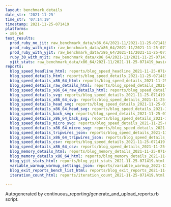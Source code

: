 ```yaml
---
layout: benchmark_details
date_str: '2021-11-25'
time_str: '07:14:19'
timestamp: 2021-11-25-071419
platforms:
- x86_64
test_results:
  prod_ruby_no_jit: raw_benchmark_data/x86_64/2021-11/2021-11-25-071419_basic_benchmark_prod_ruby_no_jit.json
  prod_ruby_with_mjit: raw_benchmark_data/x86_64/2021-11/2021-11-25-071419_basic_benchmark_prod_ruby_with_mjit.json
  prod_ruby_with_yjit: raw_benchmark_data/x86_64/2021-11/2021-11-25-071419_basic_benchmark_prod_ruby_with_yjit.json
  ruby_30_with_mjit: raw_benchmark_data/x86_64/2021-11/2021-11-25-071419_basic_benchmark_ruby_30_with_mjit.json
  yjit_stats: raw_benchmark_data/x86_64/2021-11/2021-11-25-071419_basic_benchmark_yjit_stats.json
reports:
  blog_speed_headline_html: reports/blog_speed_headline_2021-11-25-071419.html
  blog_speed_details_html: reports/blog_speed_details_2021-11-25-071419.html
  blog_speed_details_x86_64_html: reports/blog_speed_details_2021-11-25-071419.x86_64.html
  blog_speed_details_raw_details_html: reports/blog_speed_details_2021-11-25-071419.raw_details.html
  blog_speed_details_x86_64_raw_details_html: reports/blog_speed_details_2021-11-25-071419.x86_64.raw_details.html
  blog_speed_details_svg: reports/blog_speed_details_2021-11-25-071419.svg
  blog_speed_details_x86_64_svg: reports/blog_speed_details_2021-11-25-071419.x86_64.svg
  blog_speed_details_head_svg: reports/blog_speed_details_2021-11-25-071419.head.svg
  blog_speed_details_x86_64_head_svg: reports/blog_speed_details_2021-11-25-071419.x86_64.head.svg
  blog_speed_details_back_svg: reports/blog_speed_details_2021-11-25-071419.back.svg
  blog_speed_details_x86_64_back_svg: reports/blog_speed_details_2021-11-25-071419.x86_64.back.svg
  blog_speed_details_micro_svg: reports/blog_speed_details_2021-11-25-071419.micro.svg
  blog_speed_details_x86_64_micro_svg: reports/blog_speed_details_2021-11-25-071419.x86_64.micro.svg
  blog_speed_details_tripwires_json: reports/blog_speed_details_2021-11-25-071419.tripwires.json
  blog_speed_details_x86_64_tripwires_json: reports/blog_speed_details_2021-11-25-071419.x86_64.tripwires.json
  blog_speed_details_csv: reports/blog_speed_details_2021-11-25-071419.csv
  blog_speed_details_x86_64_csv: reports/blog_speed_details_2021-11-25-071419.x86_64.csv
  blog_memory_details_html: reports/blog_memory_details_2021-11-25-071419.html
  blog_memory_details_x86_64_html: reports/blog_memory_details_2021-11-25-071419.x86_64.html
  blog_yjit_stats_html: reports/blog_yjit_stats_2021-11-25-071419.html
  variable_warmup_warmup_settings_json: reports/variable_warmup_2021-11-25-071419.warmup_settings.json
  blog_exit_reports_bench_list_html: reports/blog_exit_reports_2021-11-25-071419.bench_list.html
  iteration_count_html: reports/iteration_count_2021-11-25-071419.html

---
```

Autogenerated by continuous_reporting/generate_and_upload_reports.rb script.
